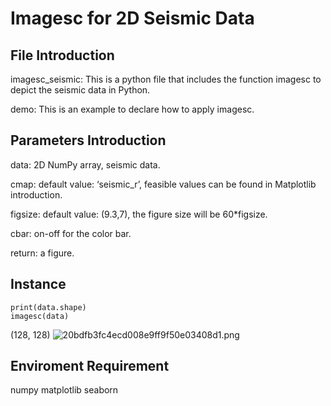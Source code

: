 # Imagesc for 2D Seismic Data
## File Introduction
imagesc_seismic: This is a python file that includes the function imagesc to depict the 
seismic data in Python. 

demo: This is an example to declare how to apply imagesc.

## Parameters Introduction
data: 2D NumPy array, seismic data.

cmap: default value: ‘seismic_r’, feasible values can be found in Matplotlib introduction.

figsize: default value: (9.3,7), the figure size will be 60*figsize.

cbar: on-off for the color bar.

return: a figure.

## Instance
```
print(data.shape)
imagesc(data)
```
(128, 128)
![20bdfb3fc4ecd008e9ff9f50e03408d1.png](en-resource://database/497:0)

## Enviroment Requirement
numpy
matplotlib
seaborn
